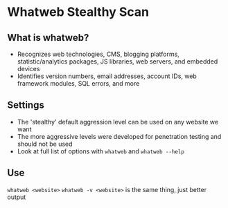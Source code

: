 # Whatweb Stealthy Scan

## What is whatweb?
- Recognizes web technologies, CMS, blogging platforms, statistic/analytics packages, JS libraries, web servers, and embedded devices
- Identifies version numbers, email addresses, account IDs, web framework modules, SQL errors, and more

## Settings
- The 'stealthy' default aggression level can be used on any website we want
- The more aggressive levels were developed for penetration testing and should not be used
- Look at full list of options with `whatweb` and `whatweb --help`

## Use
`whatweb <website>`
`whatweb -v <website>` is the same thing, just better output
